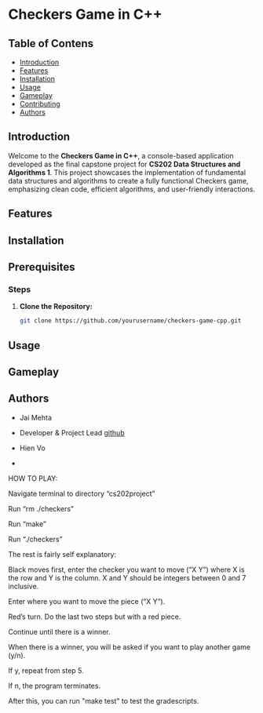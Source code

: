 # Checkers Game in C++

## Table of Contens
- [Introduction](#introduction)
- [Features](#features)
- [Installation](#installation)
- [Usage](#usage)
- [Gameplay](#gameplay)
- [Contributing](#contributing)
- [Authors](#authors)

## Introduction

Welcome to the **Checkers Game in C++**, a console-based application developed as the final capstone project for **CS202 Data Structures and Algorithms 1**. This project showcases the implementation of fundamental data structures and algorithms to create a fully functional Checkers game, emphasizing clean code, efficient algorithms, and user-friendly interactions.

## Features

## Installation 


## Prerequisites

### Steps
1. **Clone the Repository:**
   ```bash
   git clone https://github.com/yourusername/checkers-game-cpp.git

## Usage

## Gameplay

## Authors 

* Jai Mehta
* Developer & Project Lead
[github](puturlinkhere)

* Hien Vo
* 
HOW TO PLAY:

Navigate terminal to directory “cs202project”

Run “rm ./checkers” 

Run “make”

Run “./checkers”

The rest is fairly self explanatory:

Black moves first, enter the checker you want to move (“X Y”) where X is the row and Y is the column. X and Y should be integers between 0 and 7 inclusive.

Enter where you want to move the piece (“X Y”).

Red’s turn. Do the last two steps but with a red piece. 

Continue until there is a winner. 

When there is a winner, you will be asked if you want to play another game (y/n).

If y, repeat from step 5.

If n, the program terminates. 

After this, you can run "make test" to test the gradescripts.
